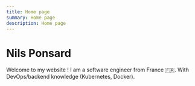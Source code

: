 ```yaml
---
title: Home page
summary: Home page
description: Home page
---
```


# Nils Ponsard

Welcome to my website ! 
I am a software engineer from France 🇫🇷. With DevOps/backend knowledge (Kubernetes, Docker).

